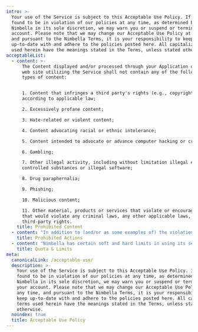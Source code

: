 ```yaml
---
intro: >-
  Your use of the Service is subject to this Acceptable Use Policy. If you are
  found to be in violation of our policies at any time, as determined by
  Nimbella in its sole discretion, we may warn you or suspend or terminate your
  account. Please note that we may change our Acceptable Use Policy at any time,
  and pursuant to the Nimbella Terms, it is your responsibility to keep
  up-to-date with and adhere to the policies posted here. All capitalized terms
  used herein have the meanings stated in the Terms, unless stated otherwise.
acceptableList:
  - content: >-
      The Content displayed and/or processed through your Application or other
      web site utilizing the Service shall not contain any of the following
      types of content:


      1. Content that infringes a third party's rights (e.g., copyright)
      according to applicable law;

      2. Excessively profane content;

      3. Hate-related or violent content;

      4. Content advocating racial or ethnic intolerance;

      5. Content intended to advocate or advance computer hacking or cracking;

      6. Gambling;

      7. Other illegal activity, including without limitation illegal export of
      controlled substances or illegal software;

      8. Drug paraphernalia;

      9. Phishing;

      10. Malicious content;

      11. Other material, products or services that violate or encourage conduct
      that would violate any criminal laws, any other applicable laws, or any
      third-party rights.
    title: Prohibited Content
  - content: "In addition to (and/or as some examples of) the violations described in the Terms, you may not and may not allow any third party, including your End Users, to:\n\n1. Generate or facilitate unsolicited commercial email (\"spam\"). Such activity includes, but is not limited to:\n   1. sending email in violation of the CAN-SPAM Act or any other applicable anti-spam law;\n   2. imitating or impersonating another person or his, her or its email address, or creating false accounts for the purpose of sending spam;\n   3. data mining any web property (including Nimbella) to find email addresses or other user account information;\n   4. sending unauthorized mail via open, third-party servers;\n   5. sending emails to users who have requested to be removed from a mailing list;\n   6. selling, exchanging or distributing to a third party the email addresses of any person without such person's knowing and continued consent to such disclosure; and\n   7. sending unsolicited emails to significant numbers of email addresses belonging to individuals and/or entities with whom you have no preexisting relationship.\n2. Send, upload, distribute or disseminate or offer to do the same with respect to any unlawful, defamatory, harassing, abusive, fraudulent, infringing, obscene, or otherwise objectionable content\n3. Intentionally distribute viruses, worms, defects, Trojan horses, corrupted files, hoaxes, or any other items of a destructive or deceptive nature;\n4. Conduct or forward pyramid schemes and the like;\n5. Transmit content that may be harmful to minors;\n6. Impersonate another person (via the use of an email address or otherwise) or otherwise misrepresent yourself or the source of any email;\n7. Illegally transmit another's intellectual property or other proprietary information without such owner's or licensor's permission;\n8. Use the Service to violate the legal rights (such as rights of privacy and publicity) of others;\n9. Promote or encourage illegal activity;\n10. Interfere with other users' enjoyment of the Service;\n11. Perform significant load testing without first obtaining Nimbella's written consent (email permitted), as otherwise these may be treated as denial-of-service attacks;\n12. Sell, trade, resell or otherwise exploit the Service for any unauthorized commercial purpose;\n13. Modify, adapt, translate, or reverse engineer any portion of the Service;\n14. Remove any copyright, trademark or other proprietary rights notices contained in or on the Service;\n15. Reformat or frame any portion of the web pages that are part of the Service's administration display;\n16. Use the Service in connection with peer-to-peer file sharing;\n17. Use the Service to \"mine\" bitcoins and other cryptocurrencies;\n18. Display any content on the Service that contains any hate-related or violent content or contains any other material, products or services that violate or encourage conduct that would violate any criminal laws, any other applicable laws, or any third party rights;\n19. Modify the Nimbella logo or any other Nimbella Marks;\n20. Use the Service to operate an \"open proxy\" or any other form of Internet proxy service that is capable of forwarding requests to any End User or third party-supplied Internet host;\n21. Use the Service to access a third party web property for the purposes of web scraping, web crawling, web monitoring, or other similar activity through a web client that does not take commercially reasonable efforts to:\n    1. identify itself via a unique User Agent string describing the purpose of the web client; and\n    2. obey the\_[robots exclusion standard](https://www.robotstxt.org/robotstxt.html)\_(also known as the robots.txt standard), including the crawl-delay directive;\n22. Use the Service, or any interfaces provided with the Service, to access any Nimbella product or service in a manner that violates the Terms or other terms and conditions for use of such Nimbella product or service."
    title: Prohibited Actions
  - content: "Nimbella has certain soft and hard limits in using its service. Hard limits are automatically enforced by the Service. Soft limits are consumable resources that you agree not to exceed.\n\n* Network Bandwidth: 1GB/month - Soft\n* Storage: 500MB: Hard\n* Compute: 400,000 GB-seconds/month, 3.2M seconds maximum/month, 5 minute maximum time limit for function invocation - Hard\n\nThis document is an adaptation of the\_[Heroku Acceptable Use Policy](https://www.heroku.com/policy/aup). The original work has been modified. Heroku Inc. is not connected with and does not sponsor or endorse Nimbella or its use of the work."
    title: Quota & Limits
meta:
  canonicalLink: /acceptable-use/
  description: >-
    Your use of the Service is subject to this Acceptable Use Policy. If you are
    found to be in violation of our policies at any time, as determined by
    Nimbella in its sole discretion, we may warn you or suspend or terminate
    your account. Please note that we may change our Acceptable Use Policy at
    any time, and pursuant to the Nimbella Terms, it is your responsibility to
    keep up-to-date with and adhere to the policies posted here. All capitalized
    terms used herein have the meanings stated in the Terms, unless stated
    otherwise.
  noindex: true
  title: Acceptable Use Policy
---
```


